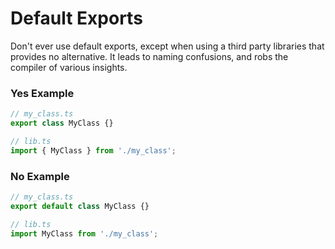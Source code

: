 # Default Exports

Don't ever use default exports, except when using a third party libraries that provides no alternative.
It leads to naming confusions, and robs the compiler of various insights.

### Yes Example

```typescript
// my_class.ts
export class MyClass {}

// lib.ts
import { MyClass } from './my_class';
```

### No Example

```typescript
// my_class.ts
export default class MyClass {}

// lib.ts
import MyClass from './my_class';
```

